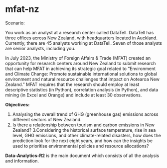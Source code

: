 # mfat-nz

Scenario:

You work as an analyst at a research center called DataTell. DataTell has three offices across New Zealand, with headquarters located in Auckland. Currently, there are 45 analysts working at DataTell. Seven of those analysts are senior analysts, including you.

In July 2023, the Ministry of Foreign Affairs & Trade (MFAT) created an opportunity for research centers around New Zealand to submit research that can help MFAT in achieving its strategic goal related to “Environment and Climate Change: Promote sustainable international solutions to global environment and natural resource challenges that impact on Aotearoa New Zealand.” MFAT requires that the research should employ at least descriptive statistics (in Python), correlation analysis (in Python), and data mining (in Excel and Orange) and include at least 30 observations.


**Objectives:**
1. Analysing the overall trend of GHG (greenhouse gas) emissions across different sectors of New Zealand.
2. Is there a relationship between tourism and carbon emissions in New Zealand?
3.Considering the historical surface temperature, rise in sea level, GHG emissions, and other climate-related disasters, how does the prediction look for the next eight years, and how can the insights be used to prioritise environmental policies and resource allocations?


**Data-Analytics-R2** is the main document which consists of all the analysis and information. 
      
